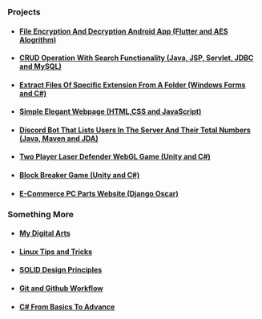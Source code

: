 ### Projects

* #### [File Encryption And Decryption Android App (Flutter and AES Alogrithm)](https://github.com/WilcyWilson/GP-AES_Flutter-AndroidApp#readme)
* #### [CRUD Operation With Search Functionality (Java, JSP, Servlet, JDBC and MySQL)](https://github.com/WilcyWilson/SP-JSP_Servlet_JDBC-CRUD_WebDev#readme)
* #### [Extract Files Of Specific Extension From A Folder (Windows Forms and C#)](https://github.com/WilcyWilson/SP-WindowsForms_CSharp-WindowsApplication/tree/V1.1#readme)
* #### [Simple Elegant Webpage (HTML,CSS and JavaScript)](https://github.com/WilcyWilson/SP-JS_HTML_CSS-Webpage#readme)
* #### [Discord Bot That Lists Users In The Server And Their Total Numbers (Java, Maven and JDA)](https://github.com/WilcyWilson/SP-Maven_JDA_Java-DiscordBot#readme)
* #### [Two Player Laser Defender WebGL Game (Unity and C#)](https://github.com/WilcyWilson/SP-WebGL_Unity-LaserDefender_GameDev#readme)
* #### [Block Breaker Game (Unity and C#)](https://github.com/WilcyWilson/SP-WindowsPlatform_Unity-BlockBreaker_GameDev#readme)
* #### [E-Commerce PC Parts Website (Django Oscar)](https://github.com/WilcyWilson/GP-DjangoOscar-ShoppingWebsite/tree/payment-gateway#readme)


### Something More

* #### [My Digital Arts](https://github.com/WilcyWilson/Digital-Painting#readme) 
* #### [Linux Tips and Tricks](https://github.com/WilcyWilson/Linux-Study#readme)
* #### [SOLID Design Principles](https://github.com/WilcyWilson/SOLID-Design-Principles#readme)
* #### [Git and Github Workflow](https://github.com/WilcyWilson/git-github-workflow#readme)
* #### [C# From Basics To Advance](https://github.com/WilcyWilson/CSharp-101#readme) 





